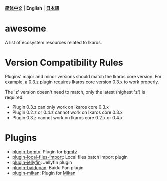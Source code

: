 **[简体中文](README.md)** | **English** | **[日本語](README-JP.MD)**

# awesome
A list of ecosystem resources related to Ikaros.

# Version Compatibility Rules
Plugins' major and minor versions should match the Ikaros core version.
For example, a 0.3.z plugin requires Ikaros core version 0.3.x to work properly.

The 'z' version doesn't need to match, only the latest (highest 'z') is required.

- Plugin 0.3.z can only work on Ikaros core 0.3.x
- Plugin 0.2.z or 0.4.z cannot work on Ikaros core 0.3.x
- Plugin 0.3.z cannot work on Ikaros core 0.2.x or 0.4.x

# Plugins
- [plugin-bgmtv](https://github.com/ikaros-dev/plugin-bgmtv): Plugin for [bgmtv](https://bgm.tv/)
- [plugin-local-files-import](https://github.com/ikaros-dev/plugin-local-files-import): Local files batch import plugin
- [plugin-jellyfin](https://github.com/ikaros-dev/plugin-jellyfin): Jellyfin plugin
- [plugin-baidupan](https://github.com/ikaros-dev/plugin-baidupan): Baidu Pan plugin
- [plugin-mikan](https://github.com/ikaros-dev/plugin-mikan): Plugin for [Mikan](https://mikanime.tv/)
